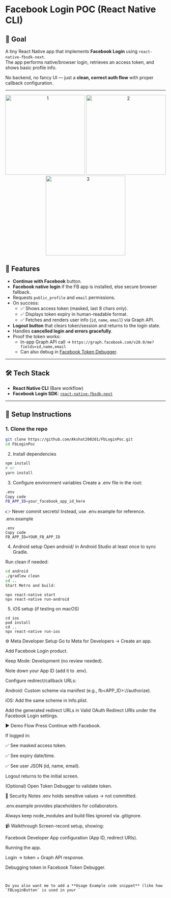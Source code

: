 # Facebook Login POC (React Native CLI)

## 📌 Goal
A tiny React Native app that implements **Facebook Login** using `react-native-fbsdk-next`.  
The app performs native/browser login, retrieves an access token, and shows basic profile info.

No backend, no fancy UI — just a **clean, correct auth flow** with proper callback configuration.

---
<p align="center">
  <img src="https://github.com/user-attachments/assets/a9070d6a-4b82-464c-8bd6-b3b7ce36291c" alt="1" width="250"/>
  <img src="https://github.com/user-attachments/assets/068befb7-33c5-411e-9149-ce71d63de3af" alt="2" width="250"/>
  <img src="https://github.com/user-attachments/assets/17111773-26c2-4955-ac16-96ea8e59a099" alt="3" width="250"/>
</p>






## 🚀 Features
- **Continue with Facebook** button.
- **Facebook native login** if the FB app is installed, else secure browser fallback.
- Requests `public_profile` and `email` permissions.
- On success:
  - ✅ Shows access token (masked, last 8 chars only).
  - ✅ Displays token expiry in human-readable format.
  - ✅ Fetches and renders user info (`id`, `name`, `email`) via Graph API.
- **Logout button** that clears token/session and returns to the login state.
- Handles **cancelled login and errors gracefully**.
- Proof the token works:
  - In-app Graph API call → `https://graph.facebook.com/v20.0/me?fields=id,name,email`
  - Can also debug in [Facebook Token Debugger](https://developers.facebook.com/tools/debug/accesstoken).

---

## 🛠️ Tech Stack
- **React Native CLI** (Bare workflow)
- **Facebook Login SDK**: [`react-native-fbsdk-next`](https://github.com/thebergamo/react-native-fbsdk-next)

---



## 🔧 Setup Instructions

### 1. Clone the repo
```sh
git clone https://github.com/Akshat200201/FbLoginPoc.git
cd FbLoginPoc
```
2. Install dependencies
```sh
npm install
# or
yarn install
```
3. Configure environment variables
Create a .env file in the root:
```sh
.env
Copy code
FB_APP_ID=your_facebook_app_id_here
```
👉 Never commit secrets!
Instead, use .env.example for reference.
.env.example
```
.env
Copy code
FB_APP_ID=YOUR_FB_APP_ID
```
4. Android setup
Open android/ in Android Studio at least once to sync Gradle.

Run clean if needed:

```sh
cd android
./gradlew clean
cd ..
Start Metro and build:
```
```
npx react-native start
npx react-native run-android
```
5. iOS setup (if testing on macOS)

```
cd ios
pod install
cd ..
npx react-native run-ios
```

⚙️ Meta Developer Setup
Go to Meta for Developers → Create an app.

Add Facebook Login product.

Keep Mode: Development (no review needed).

Note down your App ID (add it to .env).

Configure redirect/callback URLs:

Android: Custom scheme via manifest (e.g., fb<APP_ID>://authorize).

iOS: Add the same scheme in Info.plist.

Add the generated redirect URLs in Valid OAuth Redirect URIs under the Facebook Login settings.

▶️ Demo Flow
Press Continue with Facebook.

If logged in:

✅ See masked access token.

✅ See expiry date/time.

✅ See user JSON (id, name, email).

Logout returns to the initial screen.

(Optional) Open Token Debugger to validate token.

🧹 Security Notes
.env holds sensitive values → not committed.

.env.example provides placeholders for collaborators.

Always keep node_modules and build files ignored via .gitignore.

📹 Walkthrough
Screen-record setup, showing:

Facebook Developer App configuration (App ID, redirect URIs).

Running the app.

Login → token + Graph API response.

Debugging token in Facebook Token Debugger.

```pgsql


Do you also want me to add a **Usage Example code snippet** (like how `FBLoginButton` is used in your `
```

